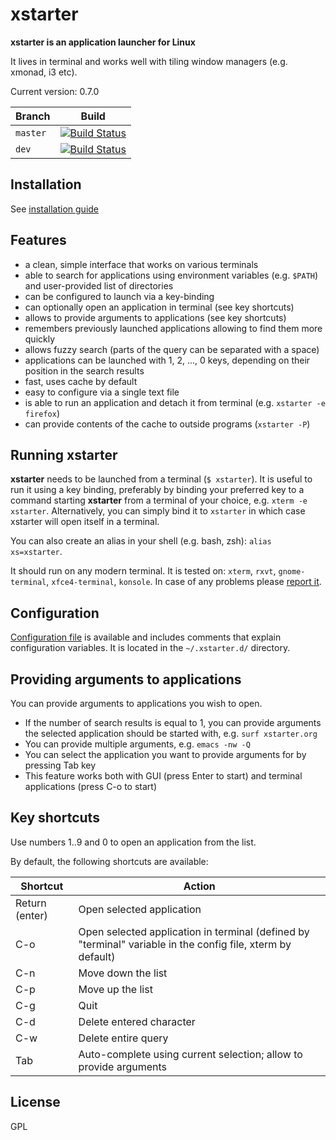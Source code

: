 # xstarter

**xstarter is an application launcher for Linux**

It lives in terminal and works well with tiling window managers (e.g. xmonad, i3 etc).

Current version: 0.7.0

| Branch | Build |
| --- | --- |
|`master`|[![Build Status](https://travis-ci.org/lchsk/xstarter.svg?branch=master)](https://travis-ci.org/lchsk/xstarter)|
|`dev`|[![Build Status](https://travis-ci.org/lchsk/xstarter.svg?branch=dev)](https://travis-ci.org/lchsk/xstarter)|

## Installation

See [installation guide](INSTALL.md)

## Features

* a clean, simple interface that works on various terminals
* able to search for applications using environment variables (e.g. `$PATH`) and user-provided list of directories
* can be configured to launch via a key-binding
* can optionally open an application in terminal (see key shortcuts)
* allows to provide arguments to applications (see key shortcuts)
* remembers previously launched applications allowing to find them more quickly
* allows fuzzy search (parts of the query can be separated with a space)
* applications can be launched with 1, 2, ..., 0 keys, depending on their position in the search results
* fast, uses cache by default
* easy to configure via a single text file
* is able to run an application and detach it from terminal (e.g. `xstarter -e firefox`)
* can provide contents of the cache to outside programs (`xstarter -P`)

## Running xstarter

**xstarter** needs to be launched from a terminal (`$ xstarter`). It is useful to run it using a key binding, preferably by binding your preferred key to a command starting **xstarter** from a terminal of your choice, e.g. `xterm -e xstarter`. Alternatively, you can simply bind it to `xstarter` in which case xstarter will open itself in a terminal.

You can also create an alias in your shell (e.g. bash, zsh): `alias xs=xstarter`.

It should run on any modern terminal. It is tested on: `xterm`, `rxvt`, `gnome-terminal`, `xfce4-terminal`, `konsole`. In case of any problems please [report it](https://github.com/lchsk/xstarter/issues/new).

## Configuration

[Configuration file](./xstarter.conf) is available and includes comments that explain configuration variables. It is located in the `~/.xstarter.d/` directory.

## Providing arguments to applications

You can provide arguments to applications you wish to open.

* If the number of search results is equal to 1, you can provide arguments the selected application should be started with, e.g. `surf xstarter.org`
* You can provide multiple arguments, e.g. `emacs -nw -Q`
* You can select the application you want to provide arguments for by pressing Tab key
* This feature works both with GUI (press Enter to start) and terminal applications (press C-o to start)

## Key shortcuts

Use numbers 1..9 and 0 to open an application from the list.

By default, the following shortcuts are available:

| Shortcut | Action |
| --- | --- |
|Return (enter)|Open selected application|
|C-o|Open selected application in terminal (defined by "terminal" variable in the config file, xterm by default)|
|C-n|Move down the list|
|C-p|Move up the list|
|C-g|Quit|
|C-d|Delete entered character|
|C-w|Delete entire query|
|Tab|Auto-complete using current selection; allow to provide arguments|


## License

GPL
